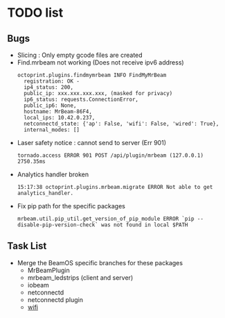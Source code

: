 # TODO list

## Bugs

- Slicing : Only empty gcode files are created
- Find.mrbeam not working (Does not receive ipv6 address)
  ```
  octoprint.plugins.findmymrbeam INFO FindMyMrBeam 
    registration: OK - 
    ip4_status: 200, 
    public_ip: xxx.xxx.xxx.xxx, (masked for privacy) 
    ip6_status: requests.ConnectionError, 
    public_ip6: None, 
    hostname: MrBeam-86F4, 
    local_ips: 10.42.0.237, 
    netconnectd_state: {'ap': False, 'wifi': False, 'wired': True}, 
    internal_modes: []
  ```
- Laser safety notice : cannot send to server (Err 901)
  ```
  tornado.access ERROR 901 POST /api/plugin/mrbeam (127.0.0.1) 2750.35ms
  ```
- Analytics handler broken
  ```
  15:17:38 octoprint.plugins.mrbeam.migrate ERROR Not able to get analytics_handler.
  ```
- Fix pip path for the specific packages
  ```
  mrbeam.util.pip_util.get_version_of_pip_module ERROR `pip --disable-pip-version-check` was not found in local $PATH 
  ```

## Task List

- Merge the BeamOS specific branches for these packages
  - MrBeamPlugin
  - mrbeam_ledstrips (client and server)
  - iobeam
  - netconnectd
  - netconnectd plugin
  - [wifi](https://github.com/ManuelMcLure/wifi)
